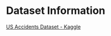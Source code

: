 # Dataset Information
[US Accidents Dataset - Kaggle](https://www.kaggle.com/sobhanmoosavi/us-accidents)


